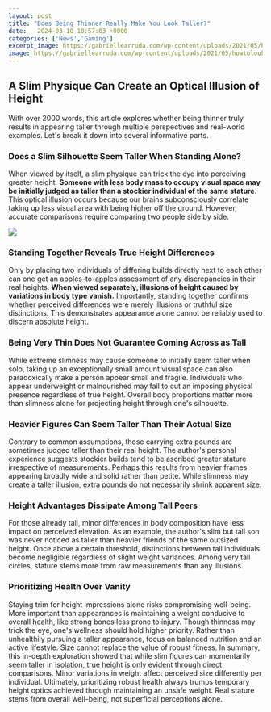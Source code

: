 ```yaml
---
layout: post
title: "Does Being Thinner Really Make You Look Taller?"
date:   2024-03-10 10:57:03 +0000
categories: ['News','Gaming']
excerpt_image: https://gabriellearruda.com/wp-content/uploads/2021/05/howtolooktallerandslimmer.jpg
image: https://gabriellearruda.com/wp-content/uploads/2021/05/howtolooktallerandslimmer.jpg
---
```


## A Slim Physique Can Create an Optical Illusion of Height
With over 2000 words, this article explores whether being thinner truly results in appearing taller through multiple perspectives and real-world examples. Let's break it down into several informative parts.
### **Does a Slim Silhouette Seem Taller When Standing Alone?** 
When viewed by itself, a slim physique can trick the eye into perceiving greater height. **Someone with less body mass to occupy visual space may be initially judged as taller than a stockier individual of the same stature**. This optical illusion occurs because our brains subconsciously correlate taking up less visual area with being higher off the ground. However, accurate comparisons require comparing two people side by side.

![](https://gabriellearruda.com/wp-content/uploads/2021/05/howtolooktallerandslimmer.jpg)
### **Standing Together Reveals True Height Differences**
Only by placing two individuals of differing builds directly next to each other can one get an apples-to-apples assessment of any discrepancies in their real heights. **When viewed separately, illusions of height caused by variations in body type vanish.** Importantly, standing together confirms whether perceived differences were merely illusions or truthful size distinctions. This demonstrates appearance alone cannot be reliably used to discern absolute height.  
### **Being Very Thin Does Not Guarantee Coming Across as Tall**
While extreme slimness may cause someone to initially seem taller when solo, taking up an exceptionally small amount visual space can also paradoxically make a person appear small and fragile. Individuals who appear underweight or malnourished may fail to cut an imposing physical presence regardless of true height. Overall body proportions matter more than slimness alone for projecting height through one's silhouette.
### **Heavier Figures Can Seem Taller Than Their Actual Size** 
Contrary to common assumptions, those carrying extra pounds are sometimes judged taller than their real height. The author's personal experience suggests stockier builds tend to be ascribed greater stature irrespective of measurements. Perhaps this results from heavier frames appearing broadly wide and solid rather than petite. While slimness may create a taller illusion, extra pounds do not necessarily shrink apparent size.
### **Height Advantages Dissipate Among Tall Peers**  
For those already tall, minor differences in body composition have less impact on perceived elevation. As an example, the author's slim but tall son was never noticed as taller than heavier friends of the same outsized height. Once above a certain threshold, distinctions between tall individuals become negligible regardless of slight weight variances. Among very tall circles, stature stems more from raw measurements than any illusions.
### **Prioritizing Health Over Vanity**
Staying trim for height impressions alone risks compromising well-being. More important than appearances is maintaining a weight conducive to overall health, like strong bones less prone to injury. Though thinness may trick the eye, one's wellness should hold higher priority. Rather than unhealthily pursuing a taller appearance, focus on balanced nutrition and an active lifestyle. Size cannot replace the value of robust fitness.
In summary, this in-depth exploration showed that while slim figures can momentarily seem taller in isolation, true height is only evident through direct comparisons. Minor variations in weight affect perceived size differently per individual. Ultimately, prioritizing robust health always trumps temporary height optics achieved through maintaining an unsafe weight. Real stature stems from overall well-being, not superficial perceptions alone.